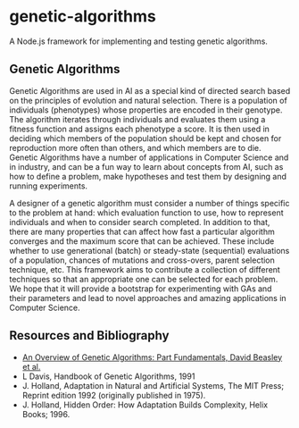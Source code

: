 # genetic-algorithms
A Node.js framework for implementing and testing genetic algorithms.

## Genetic Algorithms
Genetic Algorithms are used in AI as a special kind of directed search based on the principles
of evolution and natural selection. There is a population of individuals (phenotypes) whose 
properties are encoded in their genotype. The algorithm iterates through individuals and
evaluates them using a fitness function and assigns each phenotype a score. It is then used
in deciding which members of the population should be kept and chosen for reproduction more
often than others, and which members are to die. Genetic Algorithms have a number of 
applications in Computer Science and in industry, and can be a fun way to learn about 
concepts from AI, such as how to define a problem, make hypotheses and test them by
designing and running experiments.

A designer of a genetic algorithm must consider a number of things specific to the problem
at hand: which evaluation function to use, how to represent individuals and when to consider
search completed. In addition to that, there are many properties that can affect how fast
a particular algorithm converges and the maximum score that can be achieved. These include
whether to use generational (batch) or steady-state (sequential) evaluations of a population,
chances of mutations and cross-overs, parent selection technique, etc. This framework aims
to contribute a collection of different techniques so that an appropriate one can be selected
for each problem. We hope that it will provide a bootstrap for experimenting with GAs and
their parameters and lead to novel approaches and amazing applications in Computer Science.

## Resources and Bibliography
- [An Overview of Genetic Algorithms: Part  Fundamentals, David Beasley et al.](http://home.ifi.uio.no/~jimtoer/GA_Overview1.pdf)
- L Davis, Handbook of Genetic Algorithms, 1991
- J. Holland, Adaptation in Natural and Artificial Systems, The MIT Press; Reprint edition 1992 (originally published in 1975).
- J. Holland, Hidden Order: How Adaptation Builds Complexity, Helix Books; 1996.

